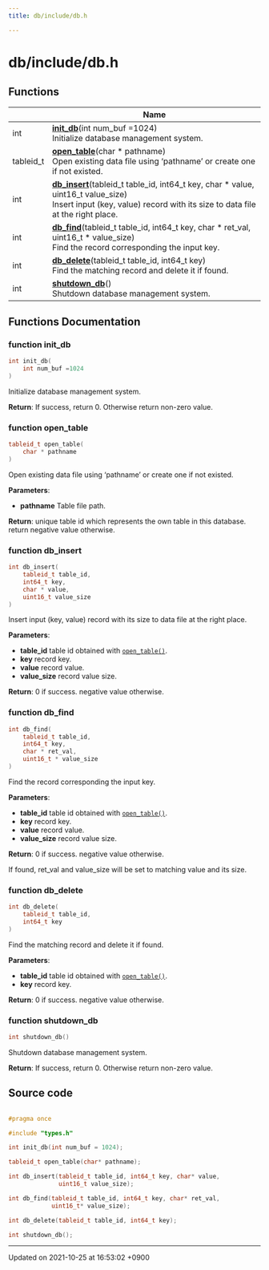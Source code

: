 ```yaml
---
title: db/include/db.h

---
```


# db/include/db.h



## Functions

|                | Name           |
| -------------- | -------------- |
| int | **[init_db](/Modules/group__DatabaseAPI#function-init-db)**(int num_buf =1024)<br>Initialize database management system.  |
| tableid_t | **[open_table](/Modules/group__DatabaseAPI#function-open-table)**(char * pathname)<br>Open existing data file using ‘pathname’ or create one if not existed.  |
| int | **[db_insert](/Modules/group__DatabaseAPI#function-db-insert)**(tableid_t table_id, int64_t key, char * value, uint16_t value_size)<br>Insert input (key, value) record with its size to data file at the right place.  |
| int | **[db_find](/Modules/group__DatabaseAPI#function-db-find)**(tableid_t table_id, int64_t key, char * ret_val, uint16_t * value_size)<br>Find the record corresponding the input key.  |
| int | **[db_delete](/Modules/group__DatabaseAPI#function-db-delete)**(tableid_t table_id, int64_t key)<br>Find the matching record and delete it if found.  |
| int | **[shutdown_db](/Modules/group__DatabaseAPI#function-shutdown-db)**()<br>Shutdown database management system.  |


## Functions Documentation

### function init_db

```cpp
int init_db(
    int num_buf =1024
)
```

Initialize database management system. 

**Return**: If success, return 0. Otherwise return non-zero value. 

### function open_table

```cpp
tableid_t open_table(
    char * pathname
)
```

Open existing data file using ‘pathname’ or create one if not existed. 

**Parameters**: 

  * **pathname** Table file path. 


**Return**: unique table id which represents the own table in this database. return negative value otherwise. 

### function db_insert

```cpp
int db_insert(
    tableid_t table_id,
    int64_t key,
    char * value,
    uint16_t value_size
)
```

Insert input (key, value) record with its size to data file at the right place. 

**Parameters**: 

  * **table_id** table id obtained with <code><a href="/Modules/group__DatabaseAPI#function-open-table">open&#95;table()</a></code>. 
  * **key** record key. 
  * **value** record value. 
  * **value_size** record value size. 


**Return**: 0 if success. negative value otherwise. 

### function db_find

```cpp
int db_find(
    tableid_t table_id,
    int64_t key,
    char * ret_val,
    uint16_t * value_size
)
```

Find the record corresponding the input key. 

**Parameters**: 

  * **table_id** table id obtained with <code><a href="/Modules/group__DatabaseAPI#function-open-table">open&#95;table()</a></code>. 
  * **key** record key. 
  * **value** record value. 
  * **value_size** record value size. 


**Return**: 0 if success. negative value otherwise. 

If found, ret_val and value_size will be set to matching value and its size.


### function db_delete

```cpp
int db_delete(
    tableid_t table_id,
    int64_t key
)
```

Find the matching record and delete it if found. 

**Parameters**: 

  * **table_id** table id obtained with <code><a href="/Modules/group__DatabaseAPI#function-open-table">open&#95;table()</a></code>. 
  * **key** record key. 


**Return**: 0 if success. negative value otherwise. 

### function shutdown_db

```cpp
int shutdown_db()
```

Shutdown database management system. 

**Return**: If success, return 0. Otherwise return non-zero value. 



## Source code

```cpp

#pragma once

#include "types.h"

int init_db(int num_buf = 1024);

tableid_t open_table(char* pathname);

int db_insert(tableid_t table_id, int64_t key, char* value,
              uint16_t value_size);

int db_find(tableid_t table_id, int64_t key, char* ret_val,
            uint16_t* value_size);

int db_delete(tableid_t table_id, int64_t key);

int shutdown_db();
```


-------------------------------

Updated on 2021-10-25 at 16:53:02 +0900
